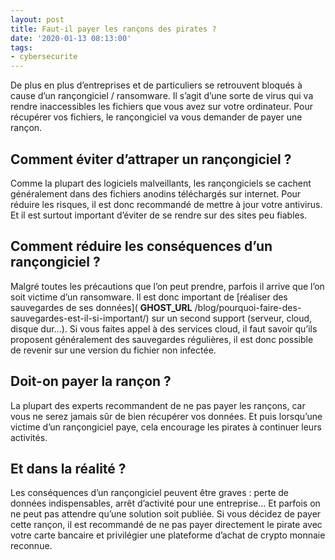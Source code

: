 ```yaml
---
layout: post
title: Faut-il payer les rançons des pirates ?
date: '2020-01-13 08:13:00'
tags:
- cybersecurite
---
```


De plus en plus d’entreprises et de particuliers se retrouvent bloqués à cause d’un rançongiciel / ransomware. Il s’agit d’une sorte de virus qui va rendre inaccessibles les fichiers que vous avez sur votre ordinateur. Pour récupérer vos fichiers, le rançongiciel va vous demander de payer une rançon.

## Comment éviter d’attraper un rançongiciel ?

Comme la plupart des logiciels malveillants, les rançongiciels se cachent généralement dans des fichiers anodins téléchargés sur internet. Pour réduire les risques, il est donc recommandé de mettre à jour votre antivirus. Et il est surtout important d’éviter de se rendre sur des sites peu fiables.

## Comment réduire les conséquences d’un rançongiciel ?

Malgré toutes les précautions que l’on peut prendre, parfois il arrive que l’on soit victime d’un ransomware. Il est donc important de [réaliser des sauvegardes de ses données]( __GHOST_URL__ /blog/pourquoi-faire-des-sauvegardes-est-il-si-important/) sur un second support (serveur, cloud, disque dur…). Si vous faites appel à des services cloud, il faut savoir qu’ils proposent généralement des sauvegardes régulières, il est donc possible de revenir sur une version du fichier non infectée.

## Doit-on payer la rançon ?

La plupart des experts recommandent de ne pas payer les rançons, car vous ne serez jamais sûr de bien récupérer vos données. Et puis lorsqu’une victime d’un rançongiciel paye, cela encourage les pirates à continuer leurs activités.

## Et dans la réalité ?

Les conséquences d’un rançongiciel peuvent être graves : perte de données indispensables, arrêt d’activité pour une entreprise… Et parfois on ne peut pas attendre qu’une solution soit publiée. Si vous décidez de payer cette rançon, il est recommandé de ne pas payer directement le pirate avec votre carte bancaire et privilégier une plateforme d’achat de crypto monnaie reconnue.

